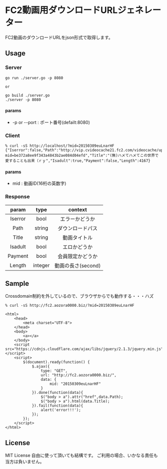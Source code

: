 # FC2動画用ダウンロードURLジェネレーター

FC2動画のダウンロードURLをjson形式で取得します。

## Usage

### Server
```
go run ./server.go -p 8080

or

go build ./server.go
./server -p 8080
```

#### params

- -p or --port : ポート番号(defailt:8080)

### Client

```
% curl -sS http://localhost/?mid=20150309euLnarHF
{"Iserror":false,"Path":"http://vip.cvideocache21.fc2.com/videocache/up/flv/201503/09/e/20150309euLnarHF.flv?mid=be372a8ee9f343a4843b2ae084d04efd","Title":"(無)ハメてハメてこの世界で愛することも出来（ｒｙ","Isadult":true,"Payment":false,"Length":4167}
```

#### params

- mid : 動画ID(16桁の英数字)

### Response
| param |  type  | context  |
|:-----:|:------:|:--------:|
| Iserror | bool | エラーかどうか |
| Path | string | ダウンロードパス |
| Title | string | 動画タイトル |
| Isadult | bool | エロかどうか |
| Payment | bool | 会員限定かどうか |
| Length | integer | 動画の長さ(second) |

## Sample

Crossdomain制約を外しているので、ブラウザからでも動作する・・・ハズ

```
% curl -sS http://fc2.aozora0000.biz/?mid=20150309euLnarHF
```

```
<html>
    <head>
        <meta charset="UTF-8">
    </head>
    <body>
        <a></a>
    </body>
    <script src="https://cdnjs.cloudflare.com/ajax/libs/jquery/2.1.3/jquery.min.js"></script>
    <script>
        $(document).ready(function() {
            $.ajax({
                type: "GET",
                url: "http://fc2.aozora0000.biz/",
                data: {
                    mid: "20150309euLnarHF"
                }
            }).done(function(data){
                $("body > a").attr("href",data.Path);
                $("body > a").html(data.Title);
            }).fail(function(data){
                alert('error!!!');
            });
        });
    </script>
</html>
```

## License
MIT License
自由に使って頂いても結構です。
ご利用の場合、いかなる責任も当方は負いません。
